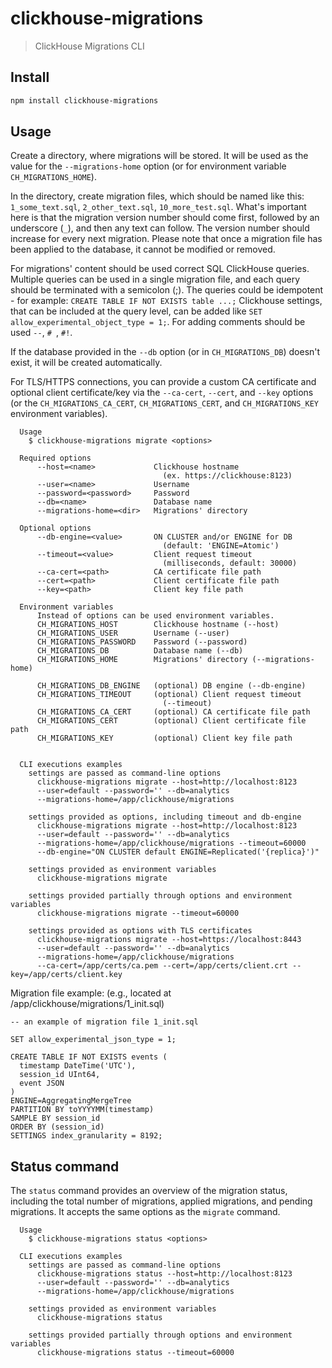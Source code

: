 
# clickhouse-migrations

> ClickHouse Migrations CLI

## Install

```sh
npm install clickhouse-migrations
```

## Usage

Create a directory, where migrations will be stored. It will be used as the value for the `--migrations-home` option (or for environment variable `CH_MIGRATIONS_HOME`).

In the directory, create migration files, which should be named like this: `1_some_text.sql`, `2_other_text.sql`, `10_more_test.sql`. What's important here is that the migration version number should come first, followed by an underscore (`_`), and then any text can follow. The version number should increase for every next migration. Please note that once a migration file has been applied to the database, it cannot be modified or removed. 

For migrations' content should be used correct SQL ClickHouse queries. Multiple queries can be used in a single migration file, and each query should be terminated with a semicolon (;). The queries could be idempotent - for example: `CREATE TABLE IF NOT EXISTS table ...;` Clickhouse settings, that can be included at the query level, can be added like `SET allow_experimental_object_type = 1;`. For adding comments should be used `--`, `# `, `#!`. 

If the database provided in the `--db` option (or in `CH_MIGRATIONS_DB`) doesn't exist, it will be created automatically.

For TLS/HTTPS connections, you can provide a custom CA certificate and optional client certificate/key via the `--ca-cert`, `--cert`, and `--key` options (or the `CH_MIGRATIONS_CA_CERT`, `CH_MIGRATIONS_CERT`, and `CH_MIGRATIONS_KEY` environment variables).

```
  Usage
    $ clickhouse-migrations migrate <options>

  Required options
      --host=<name>             Clickhouse hostname 
                                  (ex. https://clickhouse:8123)
      --user=<name>             Username
      --password=<password>     Password
      --db=<name>               Database name
      --migrations-home=<dir>   Migrations' directory

  Optional options
      --db-engine=<value>       ON CLUSTER and/or ENGINE for DB
                                  (default: 'ENGINE=Atomic')
      --timeout=<value>         Client request timeout 
                                  (milliseconds, default: 30000)
      --ca-cert=<path>          CA certificate file path
      --cert=<path>             Client certificate file path
      --key=<path>              Client key file path                            

  Environment variables
      Instead of options can be used environment variables.
      CH_MIGRATIONS_HOST        Clickhouse hostname (--host)
      CH_MIGRATIONS_USER        Username (--user)
      CH_MIGRATIONS_PASSWORD    Password (--password)
      CH_MIGRATIONS_DB          Database name (--db)
      CH_MIGRATIONS_HOME        Migrations' directory (--migrations-home)

      CH_MIGRATIONS_DB_ENGINE   (optional) DB engine (--db-engine)
      CH_MIGRATIONS_TIMEOUT     (optional) Client request timeout 
                                  (--timeout)
      CH_MIGRATIONS_CA_CERT     (optional) CA certificate file path
      CH_MIGRATIONS_CERT        (optional) Client certificate file path
      CH_MIGRATIONS_KEY         (optional) Client key file path


  CLI executions examples
    settings are passed as command-line options
      clickhouse-migrations migrate --host=http://localhost:8123
      --user=default --password='' --db=analytics 
      --migrations-home=/app/clickhouse/migrations

    settings provided as options, including timeout and db-engine
      clickhouse-migrations migrate --host=http://localhost:8123 
      --user=default --password='' --db=analytics 
      --migrations-home=/app/clickhouse/migrations --timeout=60000 
      --db-engine="ON CLUSTER default ENGINE=Replicated('{replica}')"    

    settings provided as environment variables
      clickhouse-migrations migrate

    settings provided partially through options and environment variables
      clickhouse-migrations migrate --timeout=60000

    settings provided as options with TLS certificates
      clickhouse-migrations migrate --host=https://localhost:8443
      --user=default --password='' --db=analytics
      --migrations-home=/app/clickhouse/migrations
      --ca-cert=/app/certs/ca.pem --cert=/app/certs/client.crt --key=/app/certs/client.key
```

Migration file example:
(e.g., located at /app/clickhouse/migrations/1_init.sql)
```
-- an example of migration file 1_init.sql

SET allow_experimental_json_type = 1;

CREATE TABLE IF NOT EXISTS events (
  timestamp DateTime('UTC'),
  session_id UInt64,
  event JSON
)
ENGINE=AggregatingMergeTree
PARTITION BY toYYYYMM(timestamp) 
SAMPLE BY session_id 
ORDER BY (session_id) 
SETTINGS index_granularity = 8192;
```

## Status command

The `status` command provides an overview of the migration status, including the total number of migrations, applied migrations, and pending migrations. It accepts the same options as the `migrate` command.

```
  Usage
    $ clickhouse-migrations status <options>

  CLI executions examples
    settings are passed as command-line options
      clickhouse-migrations status --host=http://localhost:8123
      --user=default --password='' --db=analytics 
      --migrations-home=/app/clickhouse/migrations

    settings provided as environment variables
      clickhouse-migrations status

    settings provided partially through options and environment variables
      clickhouse-migrations status --timeout=60000
```